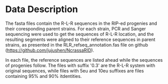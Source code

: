 # Data Description
The fasta files contain the R-L-R sequences in the RIP-ed progenies and their coresponding parent strains. For each strain, PCR  and Sanger sequencing were used to get the sequences of R-L-R location, and the resulting segments were aligned to their reference sequences in parent strains, as presented in the  RLR_refseq_annotation.fas file on github (https://github.com/jujushen/NcrassaRID).

In each file, the reference sequences are listed ahead while the sequences of progenies follow. 
The files with suffix '0.3' are the R-L-R system with original sequences, while files with 5eu and 10eu suffixes are files containing 95% and 90% itdentities.